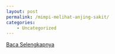 ```yaml
---
layout: post
permalink: /mimpi-melihat-anjing-sakit/
categories:
    - Uncategorized
---
```


[Baca Selengkapnya](/01)